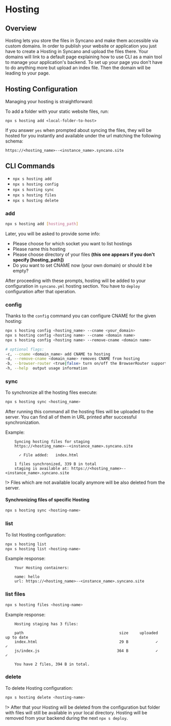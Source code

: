 # Hosting

## Overview

Hosting lets you store the files in Syncano and make them accessible via custom domains. In order to publish your website or application you just have to create a Hosting in Syncano and upload the files there. Your domains will link to a default page explaining how to use CLI as a main tool to manage your application's backend. To set up your page you don't have to do anything more but upload an index file. Then the domain will be leading to your page.

## Hosting Configuration

Managing your hosting is straightforward:

To add a folder with your static website files, run:

```
npx s hosting add <local-folder-to-host>
```

If you answer `yes` when prompted about syncing the files, they will be hosted for you instantly and available under the url matching the following schema:

`https://<hosting_name>--<instance_name>.syncano.site`

## CLI Commands

- `npx s hosting add`
- `npx s hosting config`
- `npx s hosting sync`
- `npx s hosting files`
- `npx s hosting delete`

### add
```sh
npx s hosting add [hosting_path]
```
Later, you will be asked to provide some info:
* Please choose for which socket you want to list hostings
* Please name this hosting
* Please choose directory of your files **(this one appears if you don't specify [hosting_path])**
* Do you want to set CNAME now (your own domain) or should it be empty?

After proceeding with these prompts, hosting will be added to your configuration in `syncano.yml` hosting section. You have to `deploy` configuration after that operation.

### config

Thanks to the `config` command you can configure CNAME for the given hosting:
```sh
npx s hosting config <hosting_name> --cname <your_domain>
npx s hosting config <hosting name> --cname <domain name>
npx s hosting config <hosting name> --remove-cname <domain name>

# optional flags:
-c, --cname <domain_name> add CNAME to hosting
-d, --remove-cname <domain_name> removes CNAME from hosting
-b, --browser-router <true|false> turn on/off the BrowserRouter support
-h, --help  output usage information
```

### sync
To synchronize all the hosting files execute:
```sh
npx s hosting sync <hosting_name>
```
After running this command all the hosting files will be uploaded to the server. You can find all of them in URL printed after successful synchronization.

Example:
```
    Syncing hosting files for staging
    https://<hosting_name>--<instance_name>.syncano.site

      ✓ File added:   index.html

    1 files synchronized, 339 B in total
    staging is available at: https://<hosting_name>--<instance_name>.syncano.site
```


!> Files which are not available locally anymore will be also deleted from the server.

#### Synchronizing files of specific Hosting
```sh
npx s hosting sync <hosting-name>
```

### list
To list Hosting configuration:
```sh
npx s hosting list
npx s hosting list <hosting-name>
```

Example response:
```
    Your Hosting containers:

    name: hello
    url: https://<hosting_name>--<instance_name>.syncano.site
```

### list files
```sh
npx s hosting files <hosting-name>
```
Example response:
```
    Hosting staging has 3 files:

    path                                          size     uploaded      up to date
    index.html                                    29 B            ✓              ✓
    js/index.js                                  364 B            ✓              ✓

    You have 2 files, 394 B in total.
```

### delete
To delete Hosting configuration:
```sh
npx s hosting delete <hosting-name>
```
!> After that your Hosting will be deleted from the configuration but folder with files will still be available in your local directory.
Hosting will be removed from your backend during the next `npx s deploy`.

